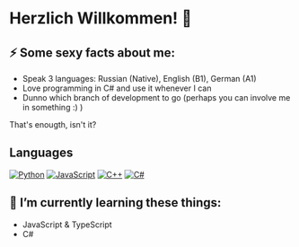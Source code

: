# Herzlich Willkommen! 👋

## ⚡ Some sexy facts about me:
* Speak 3 languages: Russian (Native), English (B1), German (A1)
* Love programming in C# and use it whenever I can
* Dunno which branch of development to go (perhaps you can involve me in something :) )

That's enougth, isn't it?

## Languages
[![Python](https://img.shields.io/badge/python-black?style=for-the-badge&logo=python)](https://github.com/Kohaikaa)
[![JavaScript](https://img.shields.io/badge/javascript-black?style=for-the-badge&logo=javascript)](https://github.com/Kohaikaa)
[![C++](https://img.shields.io/badge/c++-black?style=for-the-badge&logo=cplusplus)](https://github.com/Kohaikaa)
[![C#](https://img.shields.io/badge/c#-black?style=for-the-badge&logo=csharp)](https://github.com/Kohaikaa)

## 🌱 I’m currently learning these things:
* JavaScript & TypeScript
* C#
